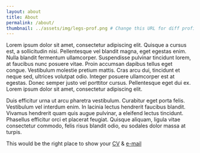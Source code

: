 ```yaml
---
layout: about
title: About
permalink: /about/
thumbnail: ../assets/img/legs-prof.png # Change this URL for diff profile picture
---
```


Lorem ipsum dolor sit amet, consectetur adipiscing elit. Quisque a cursus est, a sollicitudin nisi. Pellentesque vel blandit magna, eget egestas enim. Nulla blandit fermentum ullamcorper. Suspendisse pulvinar tincidunt lorem, at faucibus nunc posuere vitae. Proin accumsan dapibus tellus eget congue. Vestibulum molestie pretium mattis. Cras arcu dui, tincidunt et neque sed, ultrices volutpat odio. Integer posuere ullamcorper est at egestas. Donec semper justo vel porttitor cursus. Pellentesque eget dui ex. Lorem ipsum dolor sit amet, consectetur adipiscing elit.

Duis efficitur urna ut arcu pharetra vestibulum. Curabitur eget porta felis. Vestibulum vel interdum enim. In lacinia lectus hendrerit faucibus blandit. Vivamus hendrerit quam quis augue pulvinar, a eleifend lectus tincidunt. Phasellus efficitur orci et placerat feugiat. Quisque aliquam, ligula vitae consectetur commodo, felis risus blandit odio, eu sodales dolor massa at turpis.

This would be the right place to show your [CV](../assets/pdf/resume_rickgillis2020.pdf) & [e-mail](mailto:funsworkings@gmail.com?subject=hey)